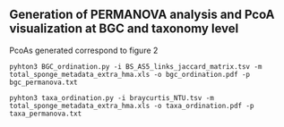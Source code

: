 ## Generation of PERMANOVA analysis and PcoA visualization at BGC and taxonomy level
 PcoAs generated correspond to figure 2
 
```
pyhton3 BGC_ordination.py -i BS_AS5_links_jaccard_matrix.tsv -m total_sponge_metadata_extra_hma.xls -o bgc_ordination.pdf -p bgc_permanova.txt
```


```
pyhton3 taxa_ordination.py -i braycurtis_NTU.tsv -m total_sponge_metadata_extra_hma.xls -o taxa_ordination.pdf -p taxa_permanova.txt
```